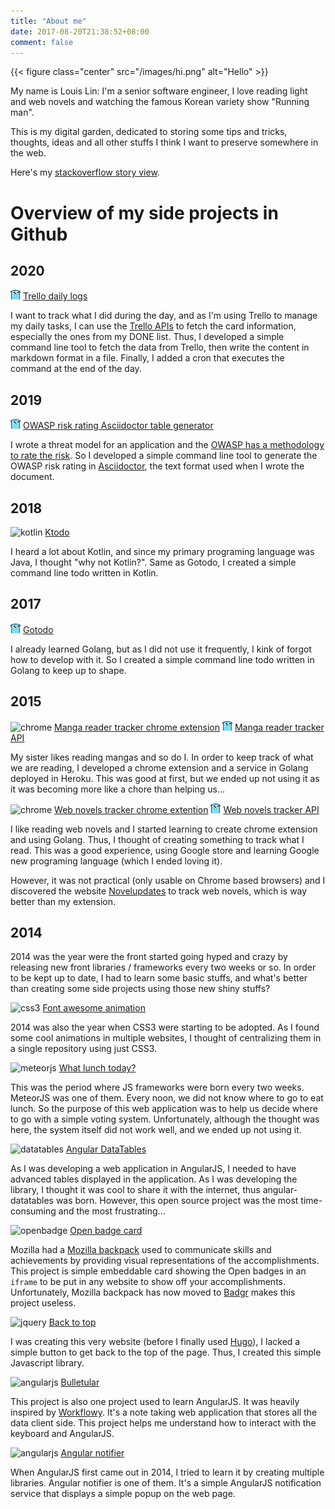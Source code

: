 ```yaml
---
title: "About me"
date: 2017-08-20T21:38:52+08:00
comment: false
---
```


{{< figure class="center" src="/images/hi.png" alt="Hello" >}}

My name is Louis Lin: I'm a senior software engineer, I love reading light and web novels and
watching the famous Korean variety show "Running man".

This is my digital garden, dedicated to storing some tips and tricks, thoughts, ideas and all other
stuffs I think I want to preserve somewhere in the web.

Here's my [stackoverflow story view](https://stackoverflow.com/story/l-lin).

# Overview of my side projects in Github

## 2020

![golang][] [Trello daily logs](https://github.com/l-lin/trello-daily-logs)

I want to track what I did during the day, and as I'm using Trello to manage my daily tasks, I can
use the [Trello APIs](https://developers.trello.com/docs/api-introduction) to fetch the card
information, especially the ones from my DONE list. Thus, I developed a simple command line tool to
fetch the data from Trello, then write the content in markdown format in a file. Finally, I added a
cron that executes the command at the end of the day.

## 2019

![golang][] [OWASP risk rating Asciidoctor table generator](https://github.com/l-lin/risk-rating)

I wrote a threat model for an application and the [OWASP has a methodology to rate the
risk](https://owasp.org/www-project-risk-assessment-framework/). So I developed a simple command
line tool to generate the OWASP risk rating in [Asciidoctor](https://asciidoctor.org/), the text
format used when I wrote the document.

## 2018

![kotlin][] [Ktodo](https://github.com/l-lin/ktodo)

I heard a lot about Kotlin, and since my primary programing language was Java, I thought "why not
Kotlin?". Same as Gotodo, I created a simple command line todo written in Kotlin.

## 2017

![golang][] [Gotodo](https://github.com/l-lin/gotodo)

I already learned Golang, but as I did not use it frequently, I kink of forgot how to develop with
it. So I created a simple command line todo written in Golang to keep up to shape.

## 2015

![chrome][] [Manga reader tracker chrome extension](https://github.com/l-lin/mr-tracker-chrome)
![golang][] [Manga reader tracker API](https://github.com/l-lin/mr-tracker-api)

My sister likes reading mangas and so do I. In order to keep track of what we are reading, I
developed a chrome extension and a service in Golang deployed in Heroku. This was good at first, but
we ended up not using it as it was becoming more like a chore than helping us...

![chrome][] [Web novels tracker chrome extention](https://github.com/l-lin/wn-tracker-chrome)
![golang][] [Web novels tracker API](https://github.com/l-lin/wn-tracker-api)

I like reading web novels and I started learning to create chrome extension and using Golang. Thus, I
thought of creating something to track what I read. This was a good experience, using Google store
and learning Google new programing language (which I ended loving it).

However, it was not practical (only usable on Chrome based browsers) and I discovered the website
[Novelupdates](https://www.novelupdates.com/) to track web novels, which is way better than my
extension.

## 2014

2014 was the year were the front started going hyped and crazy by releasing new front libraries /
frameworks every two weeks or so. In order to be kept up to date, I had to learn some basic stuffs,
and what's better than creating some side projects using those new shiny stuffs?

![css3][] [Font awesome animation](https://github.com/l-lin/font-awesome-animation)

2014 was also the year when CSS3 were starting to be adopted. As I found some cool animations in
multiple websites, I thought of centralizing them in a single repository using just CSS3.

![meteorjs][] [What lunch today?](https://github.com/l-lin/whatlunchtoday)

This was the period where JS frameworks were born every two weeks. MeteorJS was one of them. Every
noon, we did not know where to go to eat lunch. So the purpose of this web application was to help
us decide where to go with a simple voting system. Unfortunately, although the thought was here, the
system itself did not work well, and we ended up not using it.

![datatables][] [Angular DataTables](https://github.com/l-lin/angular-datatables)

As I was developing a web application in AngularJS, I needed to have advanced tables displayed
in the application. As I was developing the library, I thought it was cool to share it with the
internet, thus angular-datatables was born. However, this open source project was the most time-consuming
and the most frustrating...

![openbadge][] [Open badge card](https://github.com/l-lin/openbadges-card)

Mozilla had a [Mozilla backpack](https://backpack.openbadges.org/) used to communicate skills and
achievements by providing visual representations of the accomplishments. This project is simple
embeddable card showing the Open badges in an `iframe` to be put in any website to show off your
accomplishments. Unfortunately, Mozilla backpack has now moved to [Badgr](https://badgr.org/) makes
this project useless.

![jquery][] [Back to top](https://github.com/l-lin/backtotop)

I was creating this very website (before I finally used [Hugo](https://gohugo.io/)), I lacked a
simple button to get back to the top of the page. Thus, I created this simple Javascript library.

![angularjs][] [Bulletular](https://github.com/l-lin/bulletular)

This project is also one project used to learn AngularJS. It was heavily inspired by
[Workflowy](https://www.workflowy.com/). It's a note taking web application that stores all the
data client side. This project helps me understand how to interact with the keyboard and
AngularJS.

![angularjs][] [Angular notifier](https://github.com/l-lin/angular-notifier)

When AngularJS first came out in 2014, I tried to learn it by creating multiple libraries.
Angular notifier is one of them. It's a simple AngularJS notification service that displays a
simple popup on the web page.

[angularjs]: /images/angularjs_icon.png
[chrome]: /images/chrome_icon.png
[css3]: /images/css3_icon.png
[datatables]: /images/datatables_icon.png
[golang]: /images/golang_icon.png
[jquery]: /images/jquery_icon.png
[kotlin]: /images/kotlin_icon.png
[meteorjs]: /images/meteorjs_icon.png
[openbadge]: /images/openbadge_icon.png

